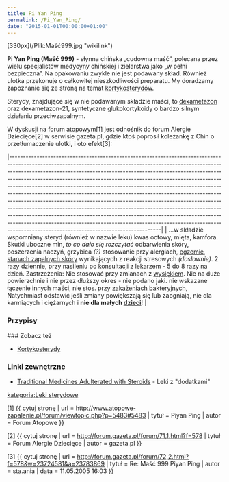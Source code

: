 ```yaml
---
title: Pi Yan Ping
permalink: /Pi_Yan_Ping/
date: "2015-01-01T00:00:00+01:00"
---
```


<div align="center">
</div>
[330px](/Plik:Maść999.jpg "wikilink")

**Pi Yan Ping (Maść 999)** - słynna chińska „cudowna maść”, polecana przez wielu specjalistów medycyny chińskiej i zielarstwa jako „w pełni bezpieczna”. Na opakowaniu zwykle nie jest podawany skład. Również ulotka przekonuje o całkowitej nieszkodliwości preparatu. My doradzamy zapoznanie się ze stroną na temat [kortykosterydów](/atopedia/kortykosterydy "wikilink").

Sterydy, znajdujące się w nie podawanym składzie maści, to [dexametazon](/atopedia/dexametazon "wikilink") oraz dexametazon-21, syntetyczne glukokortykoidy o bardzo silnym działaniu przeciwzapalnym.

W dyskusji na forum atopowym[1] jest odnośnik do forum Alergie Dziecięce[2] w serwisie gazeta.pl, gdzie ktoś poprosił koleżankę z Chin o przetłumaczenie ulotki, i oto efekt[3]:

|-------------------------------------------------------------------------------------------------------------------------------------------------------------------------------------------------------------------------------------------------------------------------------------------------------------------------------------------------------------------------------------------------------------------------------------------------------------------------------------------------------------------------------------------------------------------------------------------------------------------------------------------------------------------------------------------------------------------------------------------------------------------------------------------------------------------------------------------------------------------|
| ...w składzie wspomniany steryd (również w nazwie leku) kwas octowy, mięta, kamfora. Skutki uboczne min, *to co dało się rozczytać* odbarwienia skóry, poszerzenia naczyń, grzybica *(?)* stosowanie przy alergiach, [egzemie](/atopedia/egzema "wikilink"), [stanach zapalnych skóry](/atopedia/stan_zapalny_skóry "wikilink") wynikających z reakcji stresowych *(dosłownie)*. 2 razy dziennie, przy nasileniu po konsultacji z lekarzem - 5 do 8 razy na dzień. Zastrzeżenia: Nie stosować przy zmianach z [wysiękiem](/atopedia/wysięk "wikilink"). Nie na duże powierzchnie i nie przez dłuższy okres - nie podano jaki. nie wskazane łączenie innych maści, nie stos. przy [zakażeniach bakteryjnych](/atopedia/infekcja_skóry "wikilink"), Natychmiast odstawić jeśli zmiany powiększają się lub zaogniają, nie dla karmiących i ciężarnych i **nie dla małych [dzieci](/atopedia/dzieci "wikilink")**! |

### Przypisy

<references/>
### Zobacz też

-   [Kortykosterydy](/atopedia/Kortykosterydy "wikilink")

### Linki zewnętrzne

-   [Traditional Medicines Adulterated with Steroids](http://www.hsa.gov.sg/publish/hsaportal/en/health_products_regulation/safety_information/product_safety_alerts/safety_alerts_2009/traditional_medicines.html) - Leki z "dodatkami"

[kategoria:Leki sterydowe](/atopedia/kategoria:Leki_sterydowe "wikilink")

[1] {{ cytuj stronę | url = <http://www.atopowe-zapalenie.pl/forum/viewtopic.php?p=5483#5483> | tytuł = Piyan Ping | autor = Forum Atopowe }}

[2] {{ cytuj stronę | url = <http://forum.gazeta.pl/forum/71,1.html?f=578> | tytuł = Forum Alergie Dziecięce | autor = gazeta.pl }}

[3] {{ cytuj stronę | url = <http://forum.gazeta.pl/forum/72,2.html?f=578&w=23724581&a=23783869> | tytuł = Re: Maść 999 Piyan Ping | autor = sta.ania | data = 11.05.2005 16:03 }}